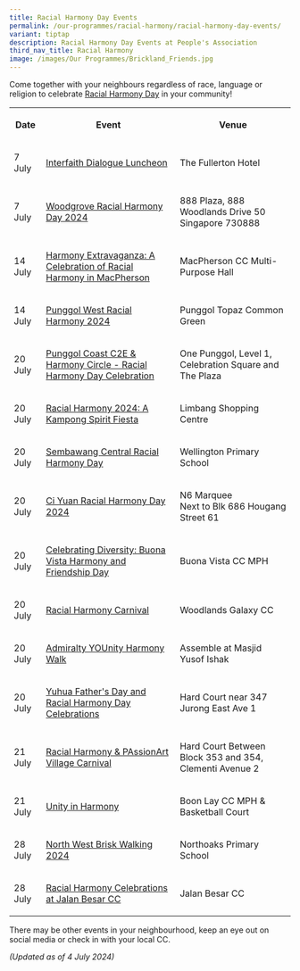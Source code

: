 ```yaml
---
title: Racial Harmony Day Events
permalink: /our-programmes/racial-harmony/racial-harmony-day-events/
variant: tiptap
description: Racial Harmony Day Events at People's Association
third_nav_title: Racial Harmony
image: /images/Our Programmes/Brickland_Friends.jpg
---
```

<p>Come together with your neighbours regardless of race, language or religion
to celebrate <a href="https://www.pa.gov.sg/our-programmes/racial-harmony/racial-harmony-day/" rel="noopener noreferrer nofollow" target="_blank">Racial Harmony Day</a> in
your community!</p>
<table style="minWidth: 75px">
<colgroup>
<col>
<col>
<col>
</colgroup>
<tbody>
<tr>
<th rowspan="1" colspan="1">
<p>Date</p>
</th>
<th rowspan="1" colspan="1">
<p>Event</p>
</th>
<th rowspan="1" colspan="1">
<p>Venue</p>
</th>
</tr>
<tr>
<td rowspan="1" colspan="1">
<p>7 July</p>
</td>
<td rowspan="1" colspan="1">
<p><a href="https://www.facebook.com/share/p/zB9EbPQvvDmpShcg/?" rel="noopener noreferrer nofollow" target="_blank">Interfaith Dialogue Luncheon</a>
</p>
</td>
<td rowspan="1" colspan="1">
<p>The Fullerton Hotel</p>
</td>
</tr>
<tr>
<td rowspan="1" colspan="1">
<p>7 July</p>
</td>
<td rowspan="1" colspan="1">
<p><a href="https://www.facebook.com/Woodgrove.OurHome/posts/pfbid02qRBB2RGF1ijS9WAGqW6SUfz2aJvL9WXRzJiymmB5N9SpemBPM4p87oSEnBZdBS2Bl" rel="noopener noreferrer nofollow" target="_blank">Woodgrove Racial Harmony Day 2024</a>
</p>
</td>
<td rowspan="1" colspan="1">
<p>888 Plaza, 888 Woodlands Drive 50 Singapore 730888</p>
</td>
</tr>
<tr>
<td rowspan="1" colspan="1">
<p>14 July</p>
</td>
<td rowspan="1" colspan="1">
<p><a href="https://www.facebook.com/MacPherson.Spirit/posts/pfbid02xocDCijCr9rFaJgYFFbUQ1QUKpEKPCBkprZDGCeJcQhx4eXfcTREeG34vh5AGPP7l" rel="noopener noreferrer nofollow" target="_blank">Harmony Extravaganza: A Celebration of Racial Harmony in MacPherson</a>
</p>
</td>
<td rowspan="1" colspan="1">
<p>MacPherson CC Multi-Purpose Hall</p>
</td>
</tr>
<tr>
<td rowspan="1" colspan="1">
<p>14 July</p>
</td>
<td rowspan="1" colspan="1">
<p><a href="https://www.facebook.com/punggolwestcc/posts/pfbid0ECWcWwbnDjYqMmBAsYfGCwrR6kxDRhd9JARCU4p8FdzPzxz4cHnUwrGk6xhFXwqnl" rel="noopener noreferrer nofollow" target="_blank">Punggol West Racial Harmony 2024</a>
</p>
</td>
<td rowspan="1" colspan="1">
<p>Punggol Topaz Common Green</p>
</td>
</tr>
<tr>
<td rowspan="1" colspan="1">
<p>20 July</p>
</td>
<td rowspan="1" colspan="1">
<p><a href="https://www.onepa.gov.sg/events/punggol-coast-c2e-harmony-circle-racial-harmony-day-celebration-54511377" rel="noopener noreferrer nofollow" target="_blank">Punggol Coast C2E &amp; Harmony Circle - Racial Harmony Day Celebration</a>
</p>
</td>
<td rowspan="1" colspan="1">
<p>One Punggol, Level 1, Celebration Square and The Plaza</p>
</td>
</tr>
<tr>
<td rowspan="1" colspan="1">
<p>20 July</p>
</td>
<td rowspan="1" colspan="1">
<p><a href="https://www.facebook.com/groups/limbangview/permalink/10160179382801344/?rdid=LDo5yQULyjTwSa8t&amp;share_url=https%3A%2F%2Fwww.facebook.com%2Fshare%2Fp%2FXw8q3LqcJqg5dPLa%2F" rel="noopener noreferrer nofollow" target="_blank">Racial Harmony 2024: A Kampong Spirit Fiesta</a>
</p>
</td>
<td rowspan="1" colspan="1">
<p>Limbang Shopping Centre</p>
</td>
</tr>
<tr>
<td rowspan="1" colspan="1">
<p>20 July</p>
</td>
<td rowspan="1" colspan="1">
<p><a href="https://www.facebook.com/sembcentral/posts/pfbid034DhHH84qABzCx8wUCdSoP46QqBhFM8DWmesPxu7Krkf7d4jYtsFqEvSk6gTBT4Yil" rel="noopener noreferrer nofollow" target="_blank">Sembawang Central Racial Harmony Day</a>
</p>
</td>
<td rowspan="1" colspan="1">
<p>Wellington Primary School</p>
</td>
</tr>
<tr>
<td rowspan="1" colspan="1">
<p>20 July</p>
</td>
<td rowspan="1" colspan="1">
<p><a href="https://www.facebook.com/ciyuancclub/posts/pfbid02M49T1otYBKkZmgqtou2fD4HbNcU951sQ5o9Sm3N9ttEZWZV8Ly5mdYRzWwf95mk1l" rel="noopener noreferrer nofollow" target="_blank">Ci Yuan Racial Harmony Day 2024</a>
</p>
</td>
<td rowspan="1" colspan="1">
<p>N6 Marquee
<br>Next to Blk 686 Hougang Street 61</p>
</td>
</tr>
<tr>
<td rowspan="1" colspan="1">
<p>20 July</p>
</td>
<td rowspan="1" colspan="1">
<p><a href="https://www.facebook.com/mybuonavista/posts/pfbid0PtqTkevqbSeQ89VZRZZDJLXJw1LGPQSiaNVc37D1KbwZyzyqRAmPdfzLbn53Ssj5l" rel="noopener noreferrer nofollow" target="_blank">Celebrating Diversity: Buona Vista Harmony and Friendship Day</a>
</p>
</td>
<td rowspan="1" colspan="1">
<p>Buona Vista CC MPH</p>
</td>
</tr>
<tr>
<td rowspan="1" colspan="1">
<p>20 July</p>
</td>
<td rowspan="1" colspan="1">
<p><a href="https://www.facebook.com/permalink.php?story_fbid=pfbid02ymJbZcN4dujhnFnJoatiZf2FMhMg57SSihuquyh14tPXT6ipfdy91wjbtzaXLzmnl&amp;id=100064593620152" rel="noopener noreferrer nofollow" target="_blank">Racial Harmony Carnival</a>
</p>
</td>
<td rowspan="1" colspan="1">
<p>Woodlands Galaxy CC</p>
</td>
</tr>
<tr>
<td rowspan="1" colspan="1">
<p>20 July</p>
</td>
<td rowspan="1" colspan="1">
<p><a href="https://www.facebook.com/OurAdmiralty/posts/pfbid02db1TRpdAE8tiA6nX62Ef819zhfWGEgjFcRevQ6HjykdvkqAiBoF2EzWRq3zJ6MRJl" rel="noopener noreferrer nofollow" target="_blank">Admiralty YOUnity Harmony Walk</a>
</p>
</td>
<td rowspan="1" colspan="1">
<p>Assemble at Masjid Yusof Ishak</p>
</td>
</tr>
<tr>
<td rowspan="1" colspan="1">
<p>20 July</p>
</td>
<td rowspan="1" colspan="1">
<p><a href="https://www.facebook.com/story.php?story_fbid=1028941005937701&amp;id=100064654330783&amp;rdid=DPWAfQluMILMRbDX" rel="noopener noreferrer nofollow" target="_blank">Yuhua Father's Day and Racial Harmony Day Celebrations</a>
</p>
</td>
<td rowspan="1" colspan="1">
<p>Hard Court near 347 Jurong East Ave 1</p>
</td>
</tr>
<tr>
<td rowspan="1" colspan="1">
<p>21 July</p>
</td>
<td rowspan="1" colspan="1">
<p><a href="https://www.facebook.com/share/pm1YdDRzym5pzFof/?mibextid=QwDbR1" rel="noopener noreferrer nofollow" target="_blank">Racial Harmony &amp; PAssionArt Village Carnival</a>
</p>
</td>
<td rowspan="1" colspan="1">
<p>Hard Court Between Block 353 and 354, Clementi Avenue 2</p>
</td>
</tr>
<tr>
<td rowspan="1" colspan="1">
<p>21 July</p>
</td>
<td rowspan="1" colspan="1">
<p><a href="https://go.gov.sg/unityinharmony" rel="noopener noreferrer nofollow" target="_blank">Unity in Harmony</a>
</p>
</td>
<td rowspan="1" colspan="1">
<p>Boon Lay CC MPH &amp; Basketball Court</p>
</td>
</tr>
<tr>
<td rowspan="1" colspan="1">
<p>28 July</p>
</td>
<td rowspan="1" colspan="1">
<p><a href="https://www.facebook.com/OurAdmiralty/posts/pfbid0p9tyCR6XfiHnXomEeYDJBFBNpFCbGf2fbP9iAxxsyRtyr9U9DargbeSsVfTkp6MRl" rel="noopener noreferrer nofollow" target="_blank">North West Brisk Walking 2024</a>
</p>
</td>
<td rowspan="1" colspan="1">
<p>Northoaks Primary School</p>
</td>
</tr>
<tr>
<td rowspan="1" colspan="1">
<p>28 July</p>
</td>
<td rowspan="1" colspan="1">
<p><a href="https://www.onepa.gov.sg/events/racial-harmony-day-celebration-2024-76559708" rel="noopener noreferrer nofollow" target="_blank">Racial Harmony Celebrations at Jalan Besar CC</a>
</p>
</td>
<td rowspan="1" colspan="1">
<p>Jalan Besar CC</p>
</td>
</tr>
</tbody>
</table>
<p>There may be other events in your neighbourhood, keep an eye out on social
media or check in with your local CC.</p>
<p><em>(Updated as of 4 July 2024)</em>
</p>